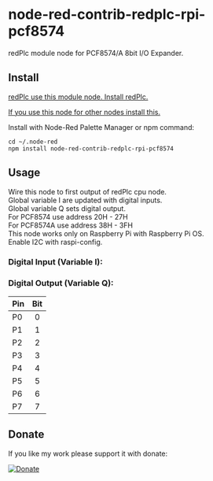 # node-red-contrib-redplc-rpi-pcf8574

redPlc module node for PCF8574/A 8bit I/O Expander.<br>

## Install

[redPlc use this module node. Install redPlc.](https://www.npmjs.com/package/node-red-contrib-redplc)

[If you use this node for other nodes install this.](https://www.npmjs.com/package/node-red-contrib-redplc-module)

Install with Node-Red Palette Manager or npm command:
```
cd ~/.node-red
npm install node-red-contrib-redplc-rpi-pcf8574
```
## Usage
Wire this node to first output of redPlc cpu node.<br>
Global variable I are updated with digital inputs.<br>
Global variable Q sets digital output.<br>
For PCF8574 use address 20H - 27H<br>
For PCF8574A use address 38H - 3FH<br>
This node works only on Raspberry Pi with Raspberry Pi OS.<br>
Enable I2C with raspi-config.

### Digital Input (Variable I):
### Digital Output (Variable Q):

|Pin|Bit|
|:--|:-:|
|P0|0|
|P1|1|
|P2|2|
|P3|3|
|P4|4|
|P5|5|
|P6|6|
|P7|7|

## Donate
If you like my work please support it with donate:

[![Donate](https://img.shields.io/badge/Donate-PayPal-green.svg)](https://www.paypal.com/cgi-bin/webscr?cmd=_s-xclick&hosted_button_id=ZDRCZBQFWV3A6)
